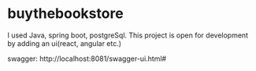 # buythebookstore

I used Java, spring boot, postgreSql. This project is open for development by adding an ui(react, angular etc.)

swagger: http://localhost:8081/swagger-ui.html#
